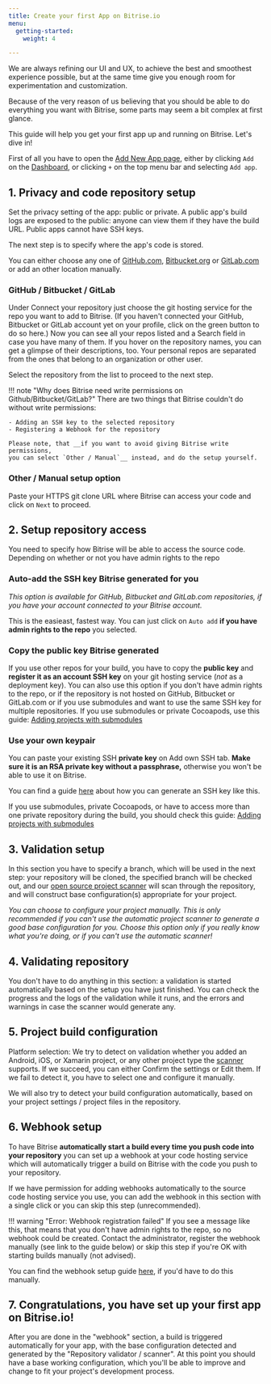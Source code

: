 ```yaml
---
title: Create your first App on Bitrise.io
menu:
  getting-started:
    weight: 4

---
```

We are always refining our UI and UX, to achieve the best and smoothest experience possible,
but at the same time give you enough room for experimentation and customization.

Because of the very reason of us believing that you should be able to do everything you want with Bitrise,
some parts may seem a bit complex at first glance.

This guide will help you get your first app up and running on Bitrise. Let's dive in!

First of all you have to open the [Add New App page](https://www.bitrise.io/apps/add),
either by clicking `Add` on the [Dashboard](https://www.bitrise.io/dashboard),
or clicking `+` on the top menu bar and selecting `Add app`.

## 1. Privacy and code repository setup

Set the privacy setting of the app: public or private. A public app's build logs are exposed to the public: anyone can view them if they have the build URL. Public apps cannot have SSH keys.

The next step is to specify where the app's code is stored.

You can either choose any one of [GitHub.com](https://github.com/), [Bitbucket.org](https://bitbucket.org/) or [GitLab.com](https://gitlab.com/) or add an other location manually.

### GitHub / Bitbucket / GitLab

Under Connect your repository just choose the git hosting service for the repo you want to add to Bitrise.
(If you haven't connected your GitHub, Bitbucket or GitLab account yet on your profile, click on the green button to do so here.) Now you can see all your repos listed and a Search field in case you have many of them. If you hover on the repository names, you can get a glimpse of their descriptions, too.
Your personal repos are separated from the ones that belong to an organization or other user.

Select the repository from the list to proceed to the next step.

!!! note "Why does Bitrise need write permissions on Github/Bitbucket/GitLab?"
    There are two things that Bitrise couldn't do without write permissions:

    - Adding an SSH key to the selected repository
    - Registering a Webhook for the repository

    Please note, that __if you want to avoid giving Bitrise write permissions,
    you can select `Other / Manual`__ instead, and do the setup yourself.

### Other / Manual setup option

Paste your HTTPS git clone URL where Bitrise can access your code and click on `Next` to proceed.


## 2. Setup repository access

You need to specify how Bitrise will be able to access the source code. Depending on whether or not you have admin rights to the repo

### Auto-add the SSH key Bitrise generated for you

_This option is available for GitHub, Bitbucket and GitLab.com repositories,
if you have your account connected to your Bitrise account._

This is the easieast, fastest way. You can just click on `Auto add`
__if you have admin rights to the repo__ you selected.

### Copy the public key Bitrise generated

If you use other repos for your build, you have to copy the __public key__ and __register it as an account SSH key__ on your git hosting service (*not* as a deployment key).
You can also use this option if you don't have admin rights to the repo, or if the repository is not hosted on GitHub, Bitbucket or GitLab.com or if you use submodules and want to use the same SSH key for multiple repositories.
If you use submodules or private Cocoapods,
use this guide: [Adding projects with submodules](/faq/adding-projects-with-submodules/)

### Use your own keypair

You can paste your existing SSH __private key__ on Add own SSH tab.
__Make sure it is an RSA private key without a passphrase,__
otherwise you won't be able to use it on Bitrise.

You can find a guide [here](/faq/how-to-generate-ssh-keypair/) about
how you can generate an SSH key like this.

If you use submodules, private Cocoapods,
or have to access more than one private repository
during the build, you should check this guide: [Adding projects with submodules](/faq/adding-projects-with-submodules/)


## 3. Validation setup

In this section you have to specify a branch, which will be used in the next step:
your repository will be cloned, the specified branch will be checked out,
and our [open source project scanner](https://github.com/bitrise-core/bitrise-init)
will scan through the repository, and will construct base configuration(s)
appropriate for your project.

*You can choose to configure your project manually.
This is only recommended if you can't use the automatic
project scanner to generate a good base configuration for you.
Choose this option only if you really know what you're doing,
or if you can't use the automatic scanner!*


## 4. Validating repository

You don't have to do anything in this section: a validation
is started automatically based on the setup you have just finished.
You can check the progress and the logs of the validation while it runs,
and the errors and warnings in case the scanner would generate any.


## 5. Project build configuration

Platform selection: We try to detect on validation whether you added an Android, iOS, or Xamarin project,
or any other project type the [scanner](https://github.com/bitrise-core/bitrise-init) supports.
If we succeed, you can either Confirm the settings or Edit them.
If we fail to detect it, you have to select one and configure it manually.

We will also try to detect your build configuration automatically, based on your project settings / project
files in the repository.


## 6. Webhook setup

To have Bitrise __automatically start a build every time you push code into your repository__ you can set up a webhook at your code hosting service which will automatically trigger a build on Bitrise with the code you push to your repository.

If we have permission for adding webhooks automatically to the source code hosting service you use, you can add the webhook in this section with a single click or you can skip this step (unrecommended).

!!! warning "Error: Webhook registration failed"
    If you see a message like this, that means that you don't have admin rights to the repo,
    so no webhook could be created. Contact the administrator, register the webhook manually (see link to the guide below)
    or skip this step if you're OK with starting builds manually (not advised).

You can find the webhook setup guide [here](/webhooks/),
if you'd have to do this manually.


## 7. Congratulations, you have set up your first app on Bitrise.io!

After you are done in the "webhook" section, a build is triggered automatically
for your app, with the base configuration detected and generated by
the "Repository validator / scanner". At this point you should have
a base working configuration, which you'll be able to improve and change
to fit your project's development process.